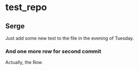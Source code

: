 # test_repo

## Serge

Just add some new text to the file in the evening of Tuesday.

### And one more row for second commit

Actually, the Row.
